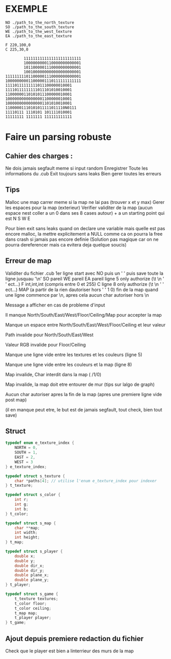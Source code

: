# EXEMPLE

```
NO ./path_to_the_north_texture
SO ./path_to_the_south_texture
WE ./path_to_the_west_texture
EA ./path_to_the_east_texture

F 220,100,0
C 225,30,0

        1111111111111111111111111
        1000000000110000000000001
        1011000001110000000000001
        1001000000000000000000001
111111111011000001110000000000001
100000000011000001110111111111111
11110111111111011100000010001
11110111111111011101010010001
11000000110101011100000010001
10000000000000001100000010001
10000000000000001101010010001
11000001110101011111011110N0111
11110111 1110101 101111010001
11111111 1111111 111111111111
```

# Faire un parsing robuste

## Cahier des charges :

Ne dois jamais segfault meme si input random
Enregistrer Toute les informations du .cub
Exit toujours sans leaks
Bien gerer toutes les erreurs

## Tips

Malloc une map carrer meme si la map ne lai pas (trouver x et y max)
Gerer les espaces pour la map (exterieur)
Verifier validiter de la map (aucun espace nest coller a un 0 dans ses 8 cases autour) + a un starting point qui est N S W E

Pour bien exit sans leaks quand on declare une variable mais quelle est pas encore malloc, la mettre explicitement a NULL comme ca on pourra la free dans crash si jamais pas encore definie
(Solution pas magique car on ne pourra dereferencer mais ca evitera deja quelque soucis)

## Erreur de map

Validiter du fichier .cub
1er ligne start avec NO puis un ' ' puis save toute la ligne jusquau '\n'
SO pareil
WE pareil
EA pareil
ligne 5 only authorize (\t \n ' ' ect...)
F int,int,int (compris entre 0 et 255)
C
ligne 8 only authorize (\t \n ' ' ect...)
MAP (a partir de la rien dautoriser hors ' ' 1 0)
fin de la map quand une ligne commence par \n, apres cela aucun char autoriser hors \n

Message a afficher en cas de probleme d'input

Il manque North/South/East/West/Floor/Ceiling/Map pour accepter la map

Manque un espace entre North/South/East/West/Floor/Ceiling et leur valeur

Path invalide pour North/South/East/West

Valeur RGB invalide pour Floor/Ceiling

Manque une ligne vide entre les textures et les couleurs (ligne 5)

Manque une ligne vide entre les couleurs et la map (ligne 8)

Map invalide, Char interdit dans la map ( /1/0)

Map invalide, la map doit etre entourer de mur (tips sur lalgo de graph)

Aucun char autoriser apres la fin de la map (apres une premiere ligne vide post map)

(il en manque peut etre, le but est de jamais segfault, tout check, bien tout save)

## Struct

```c
typedef enum e_texture_index {
    NORTH = 0,
    SOUTH = 1,
    EAST = 2,
    WEST = 3
} e_texture_index;

typedef struct s_texture {
    char *paths[4]; // utilise l'enum e_texture_index pour indexer
} t_texture;

typedef struct s_color {
    int r;
    int g;
    int b;
} t_color;

typedef struct s_map {
    char **map;
    int width;
    int height;
} t_map;

typedef struct s_player {
    double x;
    double y;
    double dir_x;
    double dir_y;
    double plane_x;
    double plane_y;
} t_player;

typedef struct s_game {
    t_texture textures;
    t_color floor;
    t_color ceiling;
    t_map map;
    t_player player;
} t_game;
```


## Ajout depuis premiere redaction du fichier

Check que le player est bien a linterrieur des murs de la map
